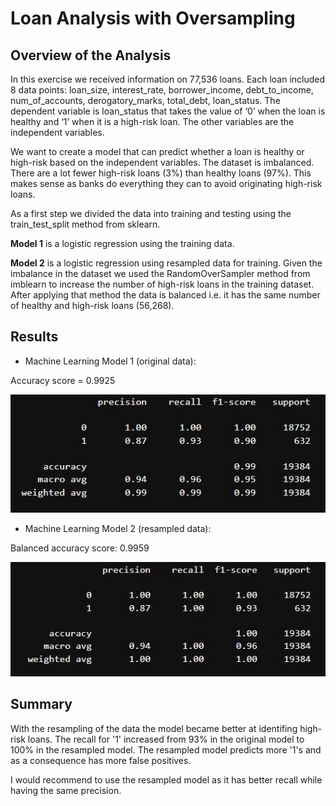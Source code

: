 # Loan Analysis with Oversampling

## Overview of the Analysis

In this exercise we received information on 77,536 loans. Each loan included 8 data points: loan_size, interest_rate, borrower_income, debt_to_income, num_of_accounts, derogatory_marks, total_debt, loan_status. The dependent variable is loan_status that takes the value of ‘0’ when the loan is healthy and ‘1’ when it is a high-risk loan. The other variables are the independent variables. 

We want to create a model that can predict whether a loan is healthy or high-risk based on the independent variables. 
The dataset is imbalanced. There are a lot fewer high-risk loans (3%) than healthy loans (97%). This makes sense as banks do everything they can to avoid originating high-risk loans. 

As a first step we divided the data into training and testing using the train_test_split method from sklearn. 

**Model 1** is a logistic regression using the training data. 

**Model 2** is a logistic regression using resampled data for training. Given the imbalance in the dataset we used the RandomOverSampler method from imblearn to increase the number of high-risk loans in the training dataset. After applying that method the data is balanced i.e. it has the same number of healthy and high-risk loans (56,268). 


## Results

* Machine Learning Model 1 (original data):

Accuracy score = 0.9925

<p align='center'> <img src='images/original.JPG'></p>

* Machine Learning Model 2 (resampled data):

Balanced accuracy score: 0.9959

<p align='center'> <img src='images/resampled.JPG'></p>

## Summary

With the resampling of the data the model became better at identifing high-risk loans. The recall for '1' increased from 93% in the original model to 100% in the resampled model. The resampled model predicts more '1's and as a consequence has more false positives. 

I would recommend to use the resampled model as it has better recall while having the same precision. 
